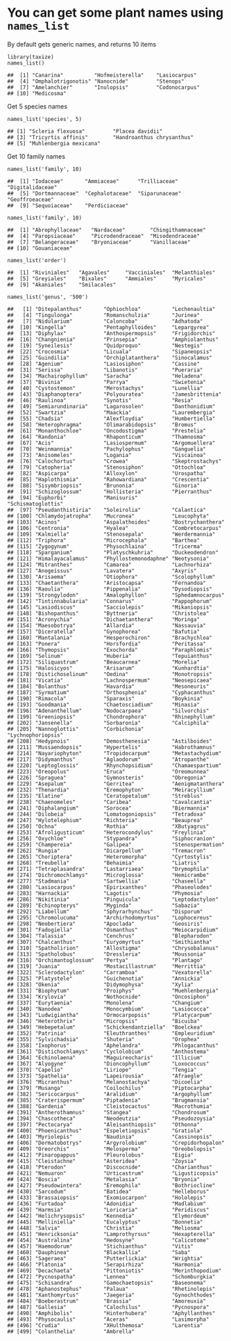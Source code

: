 You can get some plant names using `names_list`
===============================================

By default gets generic names, and returns 10 items

    library(taxize)
    names_list()

    ##  [1] "Canarina"          "Hofmeisterella"    "Lasiocarpus"      
    ##  [4] "Omphalotrigonotis" "Nanocnide"         "Stenops"          
    ##  [7] "Amelanchier"       "Inulopsis"         "Codonocarpus"     
    ## [10] "Medicosma"

Get 5 species names

    names_list('species', 5)

    ## [1] "Scleria flexuosa"         "Placea davidii"          
    ## [3] "Tricyrtis affinis"        "Handroanthus chrysanthus"
    ## [5] "Muhlenbergia mexicana"

Get 10 family names

    names_list('family', 10)

    ##  [1] "Iodaceae"       "Ammiaceae"      "Trilliaceae"    "Digitalidaceae"
    ##  [5] "Dortmannaceae"  "Cephalotaceae"  "Siparunaceae"   "Geoffroeaceae" 
    ##  [9] "Sequoiaceae"    "Perdiciaceae"

    names_list('family', 10)

    ##  [1] "Abrophyllaceae"   "Nardaceae"        "Chingithamnaceae"
    ##  [4] "Paropsiaceae"     "Picrodendraceae"  "Misodendraceae"  
    ##  [7] "Belangeraceae"    "Bryoniaceae"      "Vanillaceae"     
    ## [10] "Gouaniaceae"

    names_list('order')

    ##  [1] "Riviniales"   "Agavales"     "Vacciniales"  "Melanthiales"
    ##  [5] "Greyiales"    "Bixales"      "Ammiales"     "Myricales"   
    ##  [9] "Akaniales"    "Smilacales"

    names_list('genus', '500')

    ##   [1] "Ditepalanthus"       "Ophiochloa"          "Lechenaultia"       
    ##   [4] "Tingulonga"          "Romanschulzia"       "Jurinea"            
    ##   [7] "Nidularium"          "Caloncoba"           "Adhatoda"           
    ##  [10] "Kingella"            "Pentaphylloides"     "Lepargyrea"         
    ##  [13] "Diphylax"            "Anthospermopsis"     "Frigidorchis"       
    ##  [16] "Changnienia"         "Prinsepia"           "Amphiolanthus"      
    ##  [19] "Syneilesis"          "Quidproquo"          "Nestegis"           
    ##  [22] "Crocosmia"           "Licuala"             "Sipaneopsis"        
    ##  [25] "Guindilia"           "Orchiplatanthera"    "Sinocalamus"        
    ##  [28] "Agenium"             "Lasiosiphon"         "Cassine"            
    ##  [31] "Serissa"             "Libanotis"           "Pueraria"           
    ##  [34] "Machairophyllum"     "Saracha"             "Heladena"           
    ##  [37] "Bivinia"             "Parrya"              "Swietenia"          
    ##  [40] "Cystostemon"         "Merostachys"         "Lunellia"           
    ##  [43] "Diaphanoptera"       "Polyouratea"         "Jamesbrittenia"     
    ##  [46] "Raulinoa"            "Synotis"             "Resia"              
    ##  [49] "Semiarundinaria"     "Lagarosolen"         "Danthonidium"       
    ##  [52] "Swartzia"            "Maackia"             "Laurembergia"       
    ##  [55] "Chadsia"             "Alexfloydia"         "Humbertiella"       
    ##  [58] "Heterophragma"       "Olimarabidopsis"     "Bromus"             
    ##  [61] "Monanthochloe"       "Oncodostigma"        "Prestelia"          
    ##  [64] "Randonia"            "Rhaponticum"         "Thamnosma"          
    ##  [67] "Acis"                "Lasiospermum"        "Argomuellera"       
    ##  [70] "Weinmannia"          "Pachylophus"         "Ganguelia"          
    ##  [73] "Anisomeles"          "Logania"             "Viscainoa"          
    ##  [76] "Calochortus"         "Crowea"              "Skeptrostachys"     
    ##  [79] "Catopheria"          "Stenosiphon"         "Ottochloa"          
    ##  [82] "Aspicarpa"           "Alloxylon"           "Urospatha"          
    ##  [85] "Haplothismia"        "Rahowardiana"        "Crescentia"         
    ##  [88] "Sisymbriopsis"       "Brunonia"            "Ginoria"            
    ##  [91] "Schizoglossum"       "Hollisteria"         "Pierranthus"        
    ##  [94] "Euphorbi"            "Manisuris"           "Schismatoglottis"   
    ##  [97] "Pseudanthistiria"    "Soleirolia"          "Calantica"          
    ## [100] "Chlamydojatropha"    "Mucronea"            "Leucophyta"         
    ## [103] "Acinos"              "Aspalathoides"       "Bostrychanthera"    
    ## [106] "Centronia"           "Hyalea"              "Combretocarpus"     
    ## [109] "Kalmiella"           "Stenosepala"         "Werdermannia"       
    ## [112] "Triphora"            "Microcephala"        "Barthea"            
    ## [115] "Zygogynum"           "Physochlaina"        "Tricerma"           
    ## [118] "Sparganium"          "Platyschkuhria"      "Duckeodendron"      
    ## [121] "Himalayacalamus"     "Phyllostemonodaphne" "Neotysonia"         
    ## [124] "Mitranthes"          "Camarea"             "Lachnorhiza"        
    ## [127] "Anogeissus"          "Lavatera"            "Axyris"             
    ## [130] "Arisaema"            "Otiophora"           "Scolophyllum"       
    ## [133] "Chaetanthera"        "Aristocapsa"         "Fernandoa"          
    ## [136] "Raoulia"             "Pippenalia"          "Dysodiopsis"        
    ## [139] "Strongylodon"        "Amalophyllon"        "Sphedamnocarpus"    
    ## [142] "Tintinnabularia"     "Connarus"            "Pappophorum"        
    ## [145] "Lasiodiscus"         "Sacciolepis"         "Mikaniopsis"        
    ## [148] "Bishopanthus"        "Byttneria"           "Christolea"         
    ## [151] "Acronychia"          "Dichaetanthera"      "Moringa"            
    ## [154] "Maesobotrya"         "Allardia"            "Nassauvia"          
    ## [157] "Diceratella"         "Gynophorea"          "Bafutia"            
    ## [160] "Mantalania"          "Hesperochiron"       "Brachychloa"        
    ## [163] "Ponera"              "Horsfordia"          "Peritassa"          
    ## [166] "Thymopsis"           "Exochorda"           "Paraphlomis"        
    ## [169] "Selinum"             "Huberia"             "Tepuianthus"        
    ## [172] "Siliquastrum"        "Beaucarnea"          "Morelia"            
    ## [175] "Halosicyos"          "Arisarum"            "Kunhardtia"         
    ## [178] "Distichoselinum"     "Oedina"              "Monotropsis"        
    ## [181] "Vicatia"             "Lachnospermum"       "Neosepicaea"        
    ## [184] "Bolanthus"           "Havardia"            "Mesoneuris"         
    ## [187] "Syrmatium"           "Orthosphenia"        "Cyphacanthus"       
    ## [190] "Rimacola"            "Sparaxis"            "Boykinia"           
    ## [193] "Goodmania"           "Chaetosciadium"      "Minasia"            
    ## [196] "Adenanthellum"       "Nodocarpaea"         "Silvorchis"         
    ## [199] "Greeniopsis"         "Chondrophora"        "Rhinephyllum"       
    ## [202] "Jansenella"          "Sorbaronia"          "Calciphila"         
    ## [205] "Nannoglottis"        "Corbichonia"         "Lychnophoriopsis"   
    ## [208] "Hedypnois"           "Demosthenesia"       "Astilboides"        
    ## [211] "Mussaendopsis"       "Hypertelis"          "Habrothamnus"       
    ## [214] "Nayariophyton"       "Tropidocarpum"       "Metastachydium"     
    ## [217] "Didymanthus"         "Aglaodorum"          "Atropanthe"         
    ## [220] "Leptoglossis"        "Rhynchopsidium"      "Chamaespartium"     
    ## [223] "Oreopolus"           "Eruca"               "Oreomunnea"         
    ## [226] "Spraguea"            "Gymnosteris"         "Obregonia"          
    ## [229] "Asepalum"            "Gerritea"            "Aenigmatanthera"    
    ## [232] "Thenardia"           "Eremophyton"         "Meiracyllium"       
    ## [235] "Elatine"             "Ceratopetalum"       "Streblus"           
    ## [238] "Chaenomeles"         "Caribea"             "Cavalcantia"        
    ## [241] "Diphalangium"        "Sorocea"             "Biermannia"         
    ## [244] "Dilobeia"            "Lomatogoniopsis"     "Tetradoxa"          
    ## [247] "Hylotelephium"       "Richteria"           "Beauprea"           
    ## [250] "Ochna"               "Rothia"              "XButyagrus"         
    ## [253] "Afroligusticum"      "Heterocondylus"      "Freylinia"          
    ## [256] "Oxychloe"            "Stypandra"           "Siphocranion"       
    ## [259] "Champereia"          "Galipea"             "Stenospermation"    
    ## [262] "Rungia"              "Dicarpellum"         "Tremacron"          
    ## [265] "Choriptera"          "Heteromorpha"        "Cyrtostylis"        
    ## [268] "Treubella"           "Behaimia"            "Liatris"            
    ## [271] "Tetraplasandra"      "Lastarriaea"         "Drymophila"         
    ## [274] "Dichromochlamys"     "Microglossa"         "Hemicrambe"         
    ## [277] "Stadmania"           "Sartwellia"          "Chaseella"          
    ## [280] "Lasiocarpus"         "Epirixanthes"        "Phaseolodes"        
    ## [283] "Harnackia"           "Lagotis"             "Phymosia"           
    ## [286] "Nikitinia"           "Pinguicula"          "Leptodactylon"      
    ## [289] "Echinopterys"        "Myginda"             "Sabazia"            
    ## [292] "Liabellum"           "Sphyrarhynchus"      "Disporum"           
    ## [295] "Chromolucuma"        "Archirhodomyrtus"    "Lophocereus"        
    ## [298] "Neobertiera"         "Apoclada"            "Geosiris"           
    ## [301] "Fadogiella"          "Osmanthus"           "Meiocarpidium"      
    ## [304] "Talassia"            "Cenchrus"            "Blepharodon"        
    ## [307] "Chalcanthus"         "Euryomyrtus"         "Smithiantha"        
    ## [310] "Spatholirion"        "Allostigma"          "Chrysobalanus"      
    ## [313] "Spatholobus"         "Dressleria"          "Moussonia"          
    ## [316] "Orchimantoglossum"   "Pertya"              "Plantago"           
    ## [319] "Juania"              "Mostacillastrum"     "Merrittia"          
    ## [322] "Sclerodactylon"      "Carramboa"           "Vexatorella"        
    ## [325] "Platystele"          "Guichenotia"         "Annickia"           
    ## [328] "Okenia"              "Didymophysa"         "Xylia"              
    ## [331] "Biophytum"           "Proiphys"            "Muehlenbergia"      
    ## [334] "Krylovia"            "Nothocnide"          "Oncosiphon"         
    ## [337] "Eurytaenia"          "Monolena"            "Changium"           
    ## [340] "Nanodea"             "Monocymbium"         "Lasiococca"         
    ## [343] "Ludwigiantha"        "Ormocarpopsis"       "Platycarpum"        
    ## [346] "Heterothrix"         "Micropsis"           "Bicuiba"            
    ## [349] "Hebepetalum"         "Schickendantziella"  "Boelckea"           
    ## [352] "Patrinia"            "Eleuthranthes"       "Empleuridium"       
    ## [355] "Sylvichadsia"        "Shuteria"            "Orophea"            
    ## [358] "Ixophorus"           "Aphelandra"          "Phlogacanthus"      
    ## [361] "Distichochlamys"     "Cyclolobium"         "Anthostema"         
    ## [364] "Echinolaena"         "Maguireocharis"      "Illicium"           
    ## [367] "Alyogyne"            "Dioncophyllum"       "Loxococcus"         
    ## [370] "Capelio"             "Liriope"             "Tengia"             
    ## [373] "Spathelia"           "Lapeirousia"         "Afraegle"           
    ## [376] "Micranthus"          "Melanostachya"       "Dicoelia"           
    ## [379] "Musanga"             "Coilochilus"         "Piptocarpha"        
    ## [382] "Sericocarpus"        "Aralidium"           "Argophyllum"        
    ## [385] "Craterispermum"      "Piptadenia"          "Brugmansia"         
    ## [388] "Gardenia"            "Cleistocactus"       "Macrothumia"        
    ## [391] "Antherothamnus"      "Stangea"             "Chondrosum"         
    ## [394] "Chascotheca"         "Neodeutzia"          "Pseudozoysia"       
    ## [397] "Pectocarya"          "Aleisanthiopsis"     "Othonna"            
    ## [400] "Phoenicanthus"       "Espeletiopsis"       "Gratiola"           
    ## [403] "Myriolepis"          "Naudinia"            "Cassinopsis"        
    ## [406] "Dermatobotrys"       "Argyrolobium"        "Crepidorhopalon"    
    ## [409] "Oreorchis"           "Melosperma"          "Oreobolopsis"       
    ## [412] "Pinaropappus"        "Pleurolobus"         "Eigia"              
    ## [415] "Cleistachne"         "Asteridea"           "Zoysia"             
    ## [418] "Pterodon"            "Discocnide"          "Charianthus"        
    ## [421] "Nemuaron"            "Urticastrum"         "Ligusticopsis"      
    ## [424] "Boscia"              "Metalasia"           "Bryonia"            
    ## [427] "Pseudowintera"       "Eremophila"          "Bothriocline"       
    ## [430] "Sarcodum"            "Batidea"             "Helleborus"         
    ## [433] "Brassaiopsis"        "Exomiocarpon"        "Hololepis"          
    ## [436] "Furtadoa"            "Adonidia"            "Madlabium"          
    ## [439] "Harmsia"             "Loricaria"           "Peridiscus"         
    ## [442] "Helichrysopsis"      "Kennedia"            "Elymordeum"         
    ## [445] "Melliniella"         "Eucalyptus"          "Bonnetia"           
    ## [448] "Salvia"              "Christia"            "Meliosma"           
    ## [451] "Henricksonia"        "Lamprothyrsus"       "Hexapterella"       
    ## [454] "Australina"          "Hedosyne"            "Calicotome"         
    ## [457] "Haemodorum"          "Stichianthus"        "Vitis"              
    ## [460] "Dauphinea"           "Blackallia"          "Saba"               
    ## [463] "Sageraea"            "Putterlickia"        "Wrightia"           
    ## [466] "Platonia"            "Serapirhiza"         "Harmonia"           
    ## [469] "Decachaeta"          "Pittoniotis"         "Merinthopodium"     
    ## [472] "Pycnospatha"         "Lennea"              "Schomburgkia"       
    ## [475] "Schisandra"          "Gamochaetopsis"      "Baseonema"          
    ## [478] "Aphanostephus"       "Palaua"              "Rhetinolepis"       
    ## [481] "Xanthomyrtus"        "Jaegeria"            "Gynochthodes"       
    ## [484] "Boeberastrum"        "Brassia"             "Amoreuxia"          
    ## [487] "Gallesia"            "Calochilus"          "Pycnospora"         
    ## [490] "Amphibolis"          "Hinterhubera"        "Aphyllanthes"       
    ## [493] "Physocaulis"         "Aceras"              "Lasimorpha"         
    ## [496] "Crudia"              "XHulthemosa"         "Larentia"           
    ## [499] "Colanthelia"         "Ambrella"
